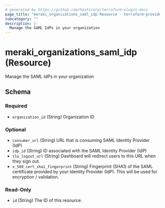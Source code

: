 ```yaml
---
# generated by https://github.com/hashicorp/terraform-plugin-docs
page_title: "meraki_organizations_saml_idp Resource - terraform-provider-meraki"
subcategory: ""
description: |-
  Manage the SAML IdPs in your organization
---
```


# meraki_organizations_saml_idp (Resource)

Manage the SAML IdPs in your organization



<!-- schema generated by tfplugindocs -->
## Schema

### Required

- `organization_id` (String) Organization ID

### Optional

- `consumer_url` (String) URL that is consuming SAML Identity Provider (IdP)
- `idp_id` (String) ID associated with the SAML Identity Provider (IdP)
- `slo_logout_url` (String) Dashboard will redirect users to this URL when they sign out.
- `x_509_cert_sha1_fingerprint` (String) Fingerprint (SHA1) of the SAML certificate provided by your Identity Provider (IdP). This will be used for encryption / validation.

### Read-Only

- `id` (String) The ID of this resource.
